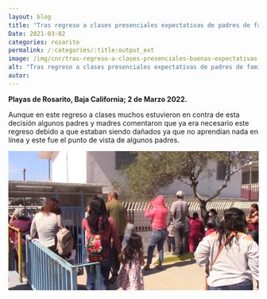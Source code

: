 ```yaml
---
layout: blog
title: "Tras regreso a clases presenciales expectativas de padres de familia"
Date: 2021-03-02
categories: rosarito
permalink: /:categories/:title:output_ext
image: /img/cnr/tras-regreso-a-clases-presenciales-buenas-expectativas.png
alt: "Tras regreso a clases presenciales expectativas de padres de familia"
autor:
---
```


**Playas de Rosarito, Baja California; 2 de Marzo 2022.** 

 Aunque en este regreso a clases muchos estuvieron en contra de esta decisión algunos padres y madres comentaron que ya era necesario este regreso debido a que estaban siendo dañados ya que no aprendían nada en línea y este fue el punto de vista de algunos padres.

<div id="carouselExampleSlidesOnly" class="carousel slide" data-ride="carousel">
  <div class="carousel-inner">
    <div class="carousel-item active">
       <img class="d-block w-100" src="/img/cnr/tras-regreso-a-clases-presenciales-buenas-expectativas.png" loading="lazy"  alt="Tras regreso a clases presenciales expectativas de padres de familia">
    </div>
  </div>
</div>